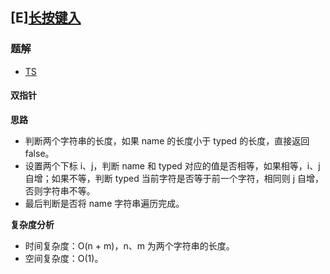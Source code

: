 ## [E][长按键入](https://leetcode-cn.com/problems/long-pressed-name/)
### 题解
+ [TS](../../ts/1024/925.ts)

#### 双指针
**思路**
+ 判断两个字符串的长度，如果 name 的长度小于 typed 的长度，直接返回 false。
+ 设置两个下标 i、j，判断 name 和 typed 对应的值是否相等，如果相等，i、j 自增；如果不等，判断 typed 当前字符是否等于前一个字符，相同则 j 自增，否则字符串不等。
+ 最后判断是否将 name 字符串遍历完成。

**复杂度分析**
+ 时间复杂度：O(n + m)，n、m 为两个字符串的长度。
+ 空间复杂度：O(1)。